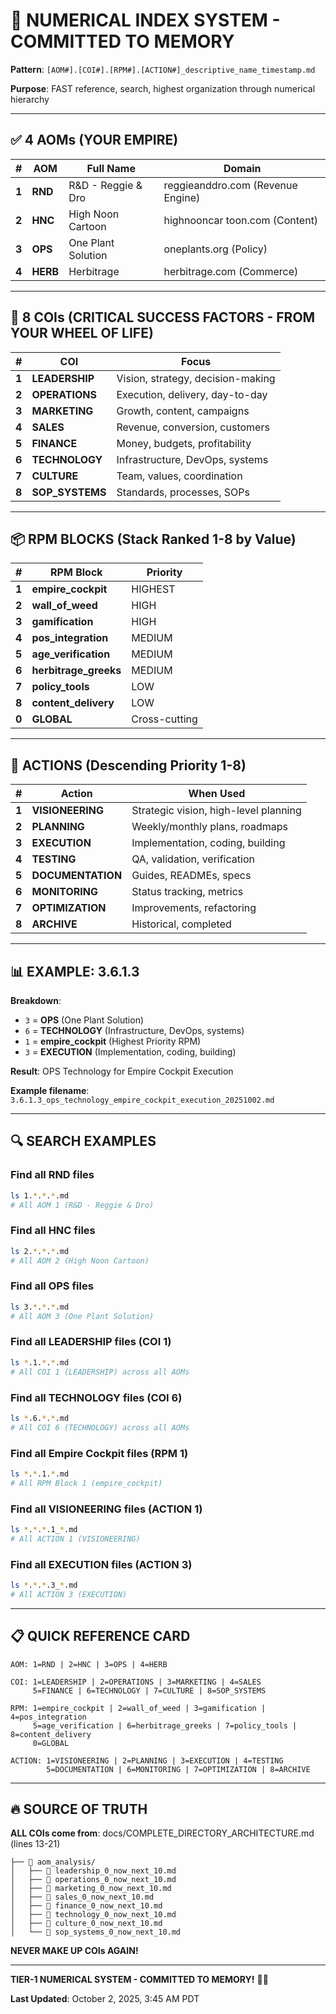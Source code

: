 # 🔢 NUMERICAL INDEX SYSTEM - COMMITTED TO MEMORY

**Pattern**: `[AOM#].[COI#].[RPM#].[ACTION#]_descriptive_name_timestamp.md`

**Purpose**: FAST reference, search, highest organization through numerical hierarchy

---

## ✅ 4 AOMs (YOUR EMPIRE)

| # | AOM | Full Name | Domain |
|---|-----|-----------|--------|
| **1** | **RND** | R&D - Reggie & Dro | reggieanddro.com (Revenue Engine) |
| **2** | **HNC** | High Noon Cartoon | highnooncar toon.com (Content) |
| **3** | **OPS** | One Plant Solution | oneplants.org (Policy) |
| **4** | **HERB** | Herbitrage | herbitrage.com (Commerce) |

---

## 🎯 8 COIs (CRITICAL SUCCESS FACTORS - FROM YOUR WHEEL OF LIFE)

| # | COI | Focus |
|---|-----|-------|
| **1** | **LEADERSHIP** | Vision, strategy, decision-making |
| **2** | **OPERATIONS** | Execution, delivery, day-to-day |
| **3** | **MARKETING** | Growth, content, campaigns |
| **4** | **SALES** | Revenue, conversion, customers |
| **5** | **FINANCE** | Money, budgets, profitability |
| **6** | **TECHNOLOGY** | Infrastructure, DevOps, systems |
| **7** | **CULTURE** | Team, values, coordination |
| **8** | **SOP_SYSTEMS** | Standards, processes, SOPs |

---

## 📦 RPM BLOCKS (Stack Ranked 1-8 by Value)

| # | RPM Block | Priority |
|---|-----------|----------|
| **1** | **empire_cockpit** | HIGHEST |
| **2** | **wall_of_weed** | HIGH |
| **3** | **gamification** | HIGH |
| **4** | **pos_integration** | MEDIUM |
| **5** | **age_verification** | MEDIUM |
| **6** | **herbitrage_greeks** | MEDIUM |
| **7** | **policy_tools** | LOW |
| **8** | **content_delivery** | LOW |
| **0** | **GLOBAL** | Cross-cutting |

---

## 📝 ACTIONS (Descending Priority 1-8)

| # | Action | When Used |
|---|--------|-----------|
| **1** | **VISIONEERING** | Strategic vision, high-level planning |
| **2** | **PLANNING** | Weekly/monthly plans, roadmaps |
| **3** | **EXECUTION** | Implementation, coding, building |
| **4** | **TESTING** | QA, validation, verification |
| **5** | **DOCUMENTATION** | Guides, READMEs, specs |
| **6** | **MONITORING** | Status tracking, metrics |
| **7** | **OPTIMIZATION** | Improvements, refactoring |
| **8** | **ARCHIVE** | Historical, completed |

---

## 📊 EXAMPLE: 3.6.1.3

**Breakdown**:
- `3` = **OPS** (One Plant Solution)
- `6` = **TECHNOLOGY** (Infrastructure, DevOps, systems)
- `1` = **empire_cockpit** (Highest Priority RPM)
- `3` = **EXECUTION** (Implementation, coding, building)

**Result**: OPS Technology for Empire Cockpit Execution

**Example filename**: `3.6.1.3_ops_technology_empire_cockpit_execution_20251002.md`

---

## 🔍 SEARCH EXAMPLES

### Find all RND files
```bash
ls 1.*.*.*.md
# All AOM 1 (R&D - Reggie & Dro)
```

### Find all HNC files
```bash
ls 2.*.*.*.md
# All AOM 2 (High Noon Cartoon)
```

### Find all OPS files
```bash
ls 3.*.*.*.md
# All AOM 3 (One Plant Solution)
```

### Find all LEADERSHIP files (COI 1)
```bash
ls *.1.*.*.md
# All COI 1 (LEADERSHIP) across all AOMs
```

### Find all TECHNOLOGY files (COI 6)
```bash
ls *.6.*.*.md
# All COI 6 (TECHNOLOGY) across all AOMs
```

### Find all Empire Cockpit files (RPM 1)
```bash
ls *.*.1.*.md
# All RPM Block 1 (empire_cockpit)
```

### Find all VISIONEERING files (ACTION 1)
```bash
ls *.*.*.1_*.md
# All ACTION 1 (VISIONEERING)
```

### Find all EXECUTION files (ACTION 3)
```bash
ls *.*.*.3_*.md
# All ACTION 3 (EXECUTION)
```

---

## 📋 QUICK REFERENCE CARD

```
AOM: 1=RND | 2=HNC | 3=OPS | 4=HERB

COI: 1=LEADERSHIP | 2=OPERATIONS | 3=MARKETING | 4=SALES
     5=FINANCE | 6=TECHNOLOGY | 7=CULTURE | 8=SOP_SYSTEMS

RPM: 1=empire_cockpit | 2=wall_of_weed | 3=gamification | 4=pos_integration
     5=age_verification | 6=herbitrage_greeks | 7=policy_tools | 8=content_delivery
     0=GLOBAL

ACTION: 1=VISIONEERING | 2=PLANNING | 3=EXECUTION | 4=TESTING
        5=DOCUMENTATION | 6=MONITORING | 7=OPTIMIZATION | 8=ARCHIVE
```

---

## 🔥 SOURCE OF TRUTH

**ALL COIs come from**: docs/COMPLETE_DIRECTORY_ARCHITECTURE.md (lines 13-21)

```
├── 📁 aom_analysis/
│   ├── 📄 leadership_0_now_next_10.md
│   ├── 📄 operations_0_now_next_10.md
│   ├── 📄 marketing_0_now_next_10.md
│   ├── 📄 sales_0_now_next_10.md
│   ├── 📄 finance_0_now_next_10.md
│   ├── 📄 technology_0_now_next_10.md
│   ├── 📄 culture_0_now_next_10.md
│   └── 📄 sop_systems_0_now_next_10.md
```

**NEVER MAKE UP COIs AGAIN!**

---

**TIER-1 NUMERICAL SYSTEM - COMMITTED TO MEMORY!** 🔢🔥

**Last Updated**: October 2, 2025, 3:45 AM PDT
